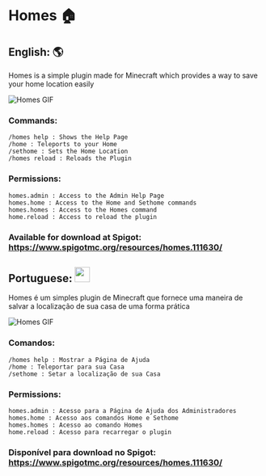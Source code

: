 # Homes 🏠

## English: :earth_americas:
Homes is a simple plugin made for Minecraft which provides a way to save your home location easily

![Homes GIF](https://github.com/GFelberg/Homes/assets/41524430/d2cd231b-1c65-4433-99ef-bf8befaadf84)

### Commands:
    /homes help : Shows the Help Page
    /home : Teleports to your Home
    /sethome : Sets the Home Location
    /homes reload : Reloads the Plugin
  
### Permissions:
    homes.admin : Access to the Admin Help Page
    homes.home : Access to the Home and Sethome commands 
    homes.homes : Access to the Homes command
    home.reload : Access to reload the plugin

### Available for download at Spigot: https://www.spigotmc.org/resources/homes.111630/

## Portuguese: <img src="https://github.com/GFelberg/Frozen/assets/41524430/4033b457-ed2c-4674-832e-06935c445f0c" width="30" height="30">
Homes é um simples plugin de Minecraft que fornece uma maneira de salvar a localização de sua casa de uma forma prática

![Homes GIF](https://github.com/GFelberg/Homes/assets/41524430/d2cd231b-1c65-4433-99ef-bf8befaadf84)

### Comandos:
    /homes help : Mostrar a Página de Ajuda
    /home : Teleportar para sua Casa
    /sethome : Setar a localização de sua Casa

### Permissions:
    homes.admin : Acesso para a Página de Ajuda dos Administradores
    homes.home : Acesso aos comandos Home e Sethome
    homes.homes : Acesso ao comando Homes
    home.reload : Acesso para recarregar o plugin

### Disponível para download no Spigot: https://www.spigotmc.org/resources/homes.111630/

